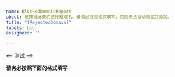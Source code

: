 ```yaml
---
name: BlockedDomainReport
about: 反馈被屏蔽的链接和域名。请务必按照格式填写，否则无法自动测试并添加。
title: "[RejectedDomain]"
labels: bug
assignees: ''

---
```


<-- 测试 -->

**请务必按照下面的格式填写**
